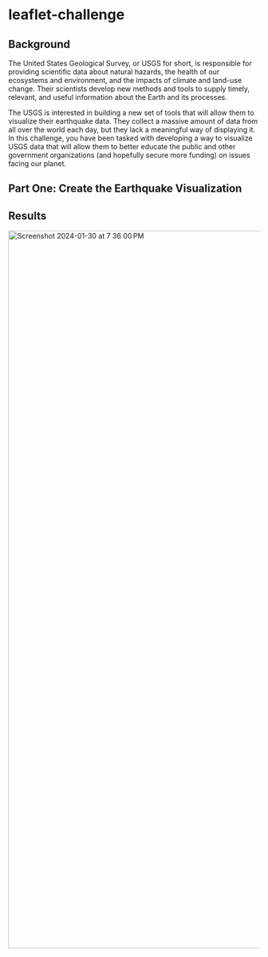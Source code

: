 # leaflet-challenge

## Background
The United States Geological Survey, or USGS for short, is responsible for providing scientific data about natural hazards, the health of our ecosystems and environment, and the impacts of climate and land-use change. Their scientists develop new methods and tools to supply timely, relevant, and useful information about the Earth and its processes.

The USGS is interested in building a new set of tools that will allow them to visualize their earthquake data. They collect a massive amount of data from all over the world each day, but they lack a meaningful way of displaying it. In this challenge, you have been tasked with developing a way to visualize USGS data that will allow them to better educate the public and other government organizations (and hopefully secure more funding) on issues facing our planet.

## Part One: Create the Earthquake Visualization

## Results
<img width="1439" alt="Screenshot 2024-01-30 at 7 36 00 PM" src="https://github.com/brianne-han/leaflet-challenge/assets/142977736/9322fe06-bf1b-43d9-9315-fd83eeb22bb8">
